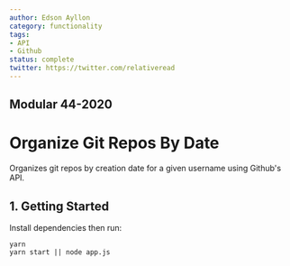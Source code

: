 ```yaml
---
author: Edson Ayllon
category: functionality
tags:
- API
- Github
status: complete
twitter: https://twitter.com/relativeread
---
```


## Modular 44-2020

# Organize Git Repos By Date

Organizes git repos by creation date for a given username using Github's API. 

## 1. Getting Started

Install dependencies then run:

 ```
 yarn
 yarn start || node app.js
 ```
